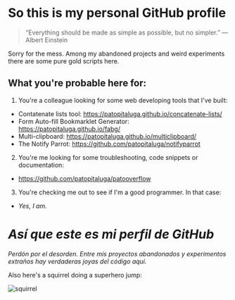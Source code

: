 # So this is my personal GitHub profile

> “Everything should be made as simple as possible, but no simpler.” — Albert Einstein

Sorry for the mess. Among my abandoned projects and weird experiments there are some pure gold scripts here.

## What you're probable here for:

1. You're a colleague looking for some web developing tools that I've built:

  - Contatenate lists tool: https://patopitaluga.github.io/concatenate-lists/
  - Form Auto-fill Bookmarklet Generator: https://patopitaluga.github.io/fabg/
  - Multi-clipboard: https://patopitaluga.github.io/multiclipboard/
  - The Notify Parrot: https://github.com/patopitaluga/notifyparrot

2. You're me looking for some troubleshooting, code snippets or documentation:

  - https://github.com/patopitaluga/patooverflow

3. You're checking me out to see if I'm a good programmer. In that case:

  - *Yes, I am.*

# *Así que este es mi perfil de GitHub*

*Perdón por el desorden. Entre mis proyectos abandonados y experimentos extraños hay verdaderas joyas del código aquí.*

Also here's a squirrel doing a superhero jump:

![squirrel](https://i.imgur.com/aTco5L6.jpg "Squirrel")

